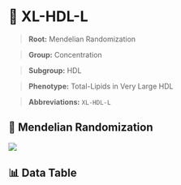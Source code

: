 # 🧪 XL-HDL-L

> **Root:** Mendelian Randomization

> **Group:** Concentration  

> **Subgroup:** HDL

> **Phenotype:** Total-Lipids in Very Large HDL  

> **Abbreviations:** `XL-HDL-L`

## 🧬 Mendelian Randomization  

<img src="/MR/Figures/Inverse/XLhengxianHDLhengxianL.png"/>


## 📊 Data Table


<CsvTableMRI src="/MR/Data/Inverse/XLhengxianHDLhengxianL.csv"/>
